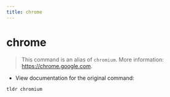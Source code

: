 ```yaml
---
title: chrome
---
```

# chrome

> This command is an alias of `chromium`.
> More information: <https://chrome.google.com>.

- View documentation for the original command:

`tldr chromium`
